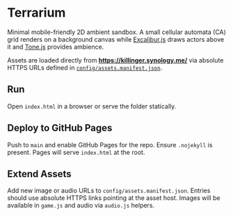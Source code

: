 # Terrarium

Minimal mobile-friendly 2D ambient sandbox. A small cellular automata (CA) grid renders on a background canvas while [Excalibur.js](https://excaliburjs.com/) draws actors above it and [Tone.js](https://tonejs.github.io/) provides ambience.

Assets are loaded directly from **https://killinger.synology.me/** via absolute HTTPS URLs defined in [`config/assets.manifest.json`](config/assets.manifest.json).

## Run
Open `index.html` in a browser or serve the folder statically.

## Deploy to GitHub Pages
Push to `main` and enable GitHub Pages for the repo. Ensure `.nojekyll` is present. Pages will serve `index.html` at the root.

## Extend Assets
Add new image or audio URLs to `config/assets.manifest.json`. Entries should use absolute HTTPS links pointing at the asset host. Images will be available in `game.js` and audio via `audio.js` helpers.
